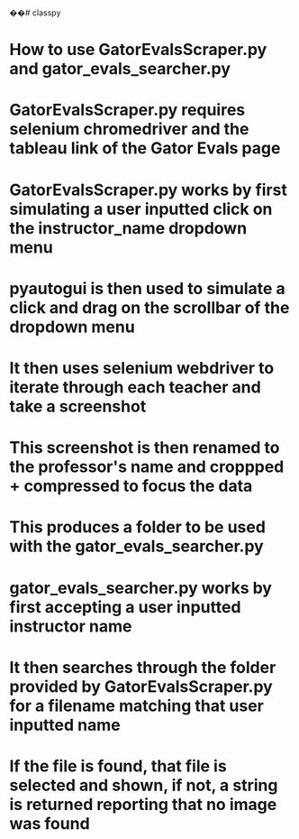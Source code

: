 ��#   c l a s s p y 
 
 








# How to use GatorEvalsScraper.py and gator_evals_searcher.py

# GatorEvalsScraper.py requires selenium chromedriver and the tableau link of the Gator Evals page
# GatorEvalsScraper.py works by first simulating a user inputted click on the instructor_name dropdown menu
# pyautogui is then used to simulate a click and drag on the scrollbar of the dropdown menu
# It then uses selenium webdriver to iterate through each teacher and take a screenshot
# This screenshot is then renamed to the professor's name and croppped + compressed to focus the data
# This produces a folder to be used with the gator_evals_searcher.py 

# gator_evals_searcher.py works by first accepting a user inputted instructor name
# It then searches through the folder provided by GatorEvalsScraper.py for a filename matching that user inputted name
# If the file is found, that file is selected and shown, if not, a string is returned reporting that no image was found
